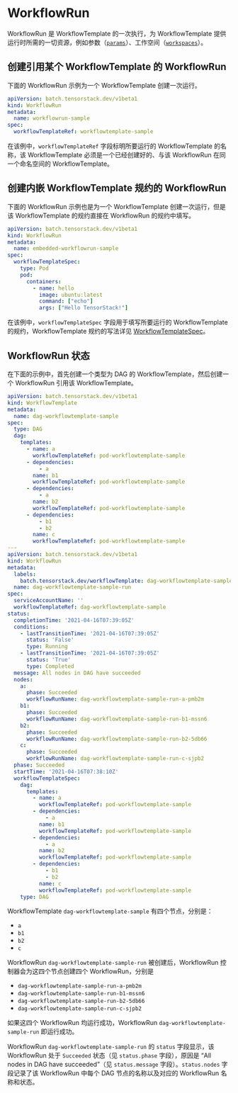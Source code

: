 # WorkflowRun

WorkflowRun 是 WorkflowTemplate 的一次执行，为 WorkflowTemplate 提供运行时所需的一切资源，例如参数（[`params`](./workflowtemplate.md#指定参数)）、工作空间（[`workspaces`](./workflowtemplate.md#指定工作空间)）。

## 创建引用某个 WorkflowTemplate 的 WorkflowRun

下面的 WorkflowRun 示例为一个 WorkflowTemplate 创建一次运行。

```yaml
apiVersion: batch.tensorstack.dev/v1beta1
kind: WorkflowRun
metadata:
  name: workflowrun-sample
spec:
  workflowTemplateRef: workflowtemplate-sample
```

在该例中，`workflowTemplateRef` 字段标明所要运行的 WorkflowTemplate 的名称，该 WorkflowTemplate 必须是一个已经创建好的、与该 WorkflowRun 在同一个命名空间的 WorkflowTemplate。

## 创建内嵌 WorkflowTemplate 规约的 WorkflowRun

下面的 WorkflowRun 示例也是为一个 WorkflowTemplate 创建一次运行，但是该 WorkflowTemplate 的规约直接在 WorkflowRun 的规约中填写。

```yaml
apiVersion: batch.tensorstack.dev/v1beta1
kind: WorkflowRun
metadata:
  name: embedded-workflowrun-sample
spec:
  workflowTemplateSpec:
    type: Pod
    pod:
      containers:
        - name: hello
          image: ubuntu:latest
          command: ["echo"]
          args: ["Hello TensorStack!"]
```

在该例中，`workflowTemplateSpec` 字段用于填写所要运行的 WorkflowTemplate 的规约，WorkflowTemplate 规约的写法详见 [WorkflowTemplateSpec]()。

## WorkflowRun 状态

在下面的示例中，首先创建一个类型为 DAG 的 WorkflowTemplate，然后创建一个 WorkflowRun 引用该 WorkflowTemplate。

```yaml
apiVersion: batch.tensorstack.dev/v1beta1
kind: WorkflowTemplate
metadata:
  name: dag-workflowtemplate-sample
spec:
  type: DAG
  dag:
    templates:
      - name: a
        workflowTemplateRef: pod-workflowtemplate-sample
      - dependencies:
          - a
        name: b1
        workflowTemplateRef: pod-workflowtemplate-sample
      - dependencies:
          - a
        name: b2
        workflowTemplateRef: pod-workflowtemplate-sample
      - dependencies:
          - b1
          - b2
        name: c
        workflowTemplateRef: pod-workflowtemplate-sample
---
apiVersion: batch.tensorstack.dev/v1beta1
kind: WorkflowRun
metadata:
  labels:
    batch.tensorstack.dev/workflowTemplate: dag-workflowtemplate-sample
  name: dag-workflowtemplate-sample-run
spec:
  serviceAccountName: ''
  workflowTemplateRef: dag-workflowtemplate-sample
status:
  completionTime: '2021-04-16T07:39:05Z'
  conditions:
    - lastTransitionTime: '2021-04-16T07:39:05Z'
      status: 'False'
      type: Running
    - lastTransitionTime: '2021-04-16T07:39:05Z'
      status: 'True'
      type: Completed
  message: All nodes in DAG have succeeded
  nodes:
    a:
      phase: Succeeded
      workflowRunName: dag-workflowtemplate-sample-run-a-pmb2m
    b1:
      phase: Succeeded
      workflowRunName: dag-workflowtemplate-sample-run-b1-mssn6
    b2:
      phase: Succeeded
      workflowRunName: dag-workflowtemplate-sample-run-b2-5db66
    c:
      phase: Succeeded
      workflowRunName: dag-workflowtemplate-sample-run-c-sjpb2
  phase: Succeeded
  startTime: '2021-04-16T07:38:10Z'
  workflowTemplateSpec:
    dag:
      templates:
        - name: a
          workflowTemplateRef: pod-workflowtemplate-sample
        - dependencies:
            - a
          name: b1
          workflowTemplateRef: pod-workflowtemplate-sample
        - dependencies:
            - a
          name: b2
          workflowTemplateRef: pod-workflowtemplate-sample
        - dependencies:
            - b1
            - b2
          name: c
          workflowTemplateRef: pod-workflowtemplate-sample
    type: DAG
```

WorkflowTemplate `dag-workflowtemplate-sample` 有四个节点，分别是：

* `a`
* `b1`
* `b2`
* `c`

WorkflowRun `dag-workflowtemplate-sample-run` 被创建后，WorkflowRun 控制器会为这四个节点创建四个 WorkflowRun，分别是

* `dag-workflowtemplate-sample-run-a-pmb2m`
* `dag-workflowtemplate-sample-run-b1-mssn6`
* `dag-workflowtemplate-sample-run-b2-5db66`
* `dag-workflowtemplate-sample-run-c-sjpb2`

如果这四个 WorkflowRun 均运行成功，WorkflowRun `dag-workflowtemplate-sample-run` 即运行成功。

WorkflowRun `dag-workflowtemplate-sample-run` 的 `status` 字段显示，该 WorkflowRun 处于 `Succeeded` 状态（见 `status.phase` 字段），原因是 “All nodes in DAG have succeeded”（见 `status.message` 字段）。`status.nodes` 字段记录了该 WorkflowRun 中每个 DAG 节点的名称以及对应的 WorkflowRun 名称和状态。
